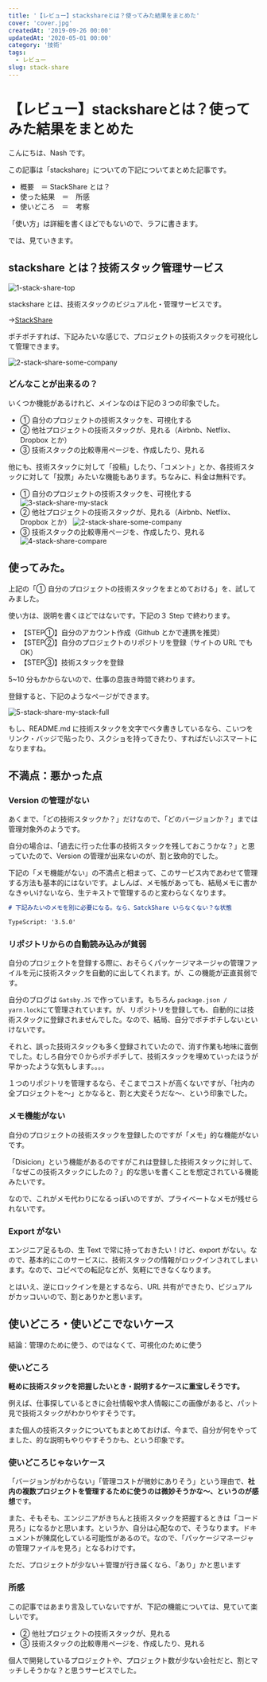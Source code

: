 ```yaml
---
title: '【レビュー】stackshareとは？使ってみた結果をまとめた'
cover: 'cover.jpg'
createdAt: '2019-09-26 00:00'
updatedAt: '2020-05-01 00:00'
category: '技術'
tags:
  - レビュー
slug: stack-share
---
```


# 【レビュー】stackshareとは？使ってみた結果をまとめた

こんにちは、Nash です。

この記事は「stackshare」についての下記についてまとめた記事です。

- 概要　＝ StackShare とは？
- 使った結果　＝　所感
- 使いどころ　＝　考察

「使い方」は詳細を書くほどでもないので、ラフに書きます。

では、見ていきます。

## stackshare とは？技術スタック管理サービス

![1-stack-share-top](1.jpg)

stackshare とは、技術スタックのビジュアル化・管理サービスです。

→[StackShare](https://stackshare.io)

ポチポチすれば、下記みたいな感じで、プロジェクトの技術スタックを可視化して管理できます。

![2-stack-share-some-company](2.jpg)

### どんなことが出来るの？

いくつか機能があるけれど、メインなのは下記の３つの印象でした。

- ① 自分のプロジェクトの技術スタックを、可視化する
- ② 他社プロジェクトの技術スタックが、見れる（Airbnb、Netflix、Dropbox とか）
- ③ 技術スタックの比較専用ページを、作成したり、見れる

他にも、技術スタックに対して「投稿」したり、「コメント」とか、各技術スタックに対して「投票」みたいな機能もあります。ちなみに、料金は無料です。

- ① 自分のプロジェクトの技術スタックを、可視化する
  ![3-stack-share-my-stack](3.jpg)
- ② 他社プロジェクトの技術スタックが、見れる（Airbnb、Netflix、Dropbox とか）
  ![2-stack-share-some-company](2.jpg)
- ③ 技術スタックの比較専用ページを、作成したり、見れる
  ![4-stack-share-compare](4.jpg)

## 使ってみた。

上記の「① 自分のプロジェクトの技術スタックをまとめておける」を、試してみました。

使い方は、説明を書くほどではないです。下記の３ Step で終わります。

- 【STEP①】自分のアカウント作成（Github とかで連携を推奨）
- 【STEP②】自分のプロジェクトのリポジトリを登録（サイトの URL でも OK）
- 【STEP③】技術スタックを登録

5~10 分もかからないので、仕事の息抜き時間で終わります。

登録すると、下記のようなページができます。

![5-stack-share-my-stack-full](5.jpg)

もし、README.md に技術スタックを文字でベタ書きしているなら、こいつをリンク・バッジで貼ったり、スクショを持ってきたり、すればだいぶスマートになりますね。

## 不満点：悪かった点

### Version の管理がない

あくまで、「どの技術スタックか？」だけなので、「どのバージョンか？」までは管理対象外のようです。

自分の場合は、「過去に行った仕事の技術スタックを残しておこうかな？」と思っていたので、Version の管理が出来ないのが、割と致命的でした。

下記の「メモ機能がない」の不満点と相まって、このサービス内であわせて管理する方法も基本的にはないです。よしんば、メモ帳があっても、結局メモに書かなきゃいけないなら、生テキストで管理するのと変わらなくなります。

```markdown
# 下記みたいのメモを別に必要になる。なら、SatckShare いらなくない？な状態

TypeScript: '3.5.0'
```

### リポジトリからの自動読み込みが貧弱

自分のプロジェクトを登録する際に、おそらくパッケージマネージャの管理ファイルを元に技術スタックを自動的に出してくれます。が、この機能が正直貧弱です。

自分のブログは `Gatsby.JS` で作っています。もちろん `package.json / yarn.lock`にて管理されています。が、リポジトリを登録しても、自動的には技術スタックに登録されませんでした。なので、結局、自分でポチポチしないといけないです。

それと、誤った技術スタックも多く登録されていたので、消す作業も地味に面倒でした。むしろ自分で０からポチポチして、技術スタックを埋めていったほうが早かったような気もします。。。。

１つのリポジトリを管理するなら、そこまでコストが高くないですが、「社内の全プロジェクトを〜」とかなると、割と大変そうだな〜、という印象でした。

### メモ機能がない

自分のプロジェクトの技術スタックを登録したのですが「メモ」的な機能がないです。

「Disicion」という機能があるのですがこれは登録した技術スタックに対して、「なぜこの技術スタックにしたの？」的な思いを書くことを想定されている機能みたいです。

なので、これがメモ代わりになるっぽいのですが、プライベートなメモが残せられないです。

### Export がない

エンジニア足るもの、生 Text で常に持っておきたい！けど、export がない。なので、基本的にこのサービスに、技術スタックの情報がロックインされてしまいます。なので、コピペでの転記などが、気軽にできなくなります。

とはいえ、逆にロックインを是とするなら、URL 共有ができたり、ビジュアルがカッコいいので、割とありかと思います。

## 使いどころ・使いどこでないケース

結論：管理のために使う、のではなくて、可視化のために使う

### 使いどころ

**軽めに技術スタックを把握したいとき・説明するケースに重宝しそうです。**

例えば、仕事探しているときに会社情報や求人情報にこの画像があると、パット見で技術スタックがわかりやすそうです。

また個人の技術スタックについてもまとめておけば、今まで、自分が何をやってました、的な説明もやりやすそうかも、という印象です。

### 使いどころじゃないケース

「バージョンがわからない」「管理コストが微妙にありそう」という理由で、**社内の複数プロジェクトを管理するために使うのは微妙そうかな〜、というのが感想**です。

また、そもそも、エンジニアがきちんと技術スタックを把握するときは「コード見ろ」になるかと思います。というか、自分は心配なので、そうなります。ドキュメントが陳腐化している可能性があるので。なので、「パッケージマネージャの管理ファイルを見ろ」となるわけです。

ただ、プロジェクトが少ない＋管理が行き届くなら、「あり」かと思います

### 所感

この記事ではあまり言及していないですが、下記の機能については、見ていて楽しいです。

- ② 他社プロジェクトの技術スタックが、見れる
- ③ 技術スタックの比較専用ページを、作成したり、見れる

個人で開発しているプロジェクトや、プロジェクト数が少ない会社だと、割とマッチしそうかな？と思うサービスでした。
